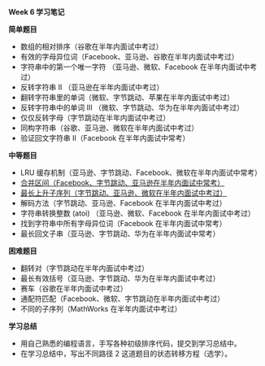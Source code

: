 **Week 6 学习笔记**

**简单题目**
- 数组的相对排序（谷歌在半年内面试中考过）
- 有效的字母异位词（Facebook、亚马逊、谷歌在半年内面试中考过）
- 字符串中的第一个唯一字符 （亚马逊、微软、Facebook 在半年内面试中考过）
- 反转字符串 II （亚马逊在半年内面试中考过）
- 翻转字符串里的单词（微软、字节跳动、苹果在半年内面试中考过）
- 反转字符串中的单词 III （微软、字节跳动、华为在半年内面试中考过）
- 仅仅反转字母（字节跳动在半年内面试中考过）
- 同构字符串（谷歌、亚马逊、微软在半年内面试中考过）
- 验证回文字符串 Ⅱ（Facebook 在半年内面试中常考）

**中等题目**
- LRU 缓存机制（亚马逊、字节跳动、Facebook、微软在半年内面试中常考）
- [合并区间（Facebook、字节跳动、亚马逊在半年内面试中常考）](merge.py)
- [最长上升子序列（字节跳动、亚马逊、微软在半年内面试中考过）](lengthOfLIS.py)
- 解码方法（字节跳动、亚马逊、Facebook 在半年内面试中考过）
- 字符串转换整数 (atoi) （亚马逊、微软、Facebook 在半年内面试中考过）
- 找到字符串中所有字母异位词（Facebook 在半年内面试中常考）
- 最长回文子串（亚马逊、字节跳动、华为在半年内面试中常考）

**困难题目**
- 翻转对（字节跳动在半年内面试中考过）
- 最长有效括号（亚马逊、字节跳动、华为在半年内面试中考过）
- 赛车（谷歌在半年内面试中考过）
- 通配符匹配（Facebook、微软、字节跳动在半年内面试中考过）
- 不同的子序列（MathWorks 在半年内面试中考过）

**学习总结**
- 用自己熟悉的编程语言，手写各种初级排序代码，提交到学习总结中。
- 在学习总结中，写出不同路径 2 这道题目的状态转移方程（选学）。